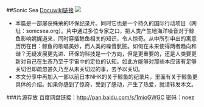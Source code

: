 ##Sonic Sea
[Docuwiki链接](http://docuwiki.net/index.php?title=Sonic_Sea)
![](http://docuwiki.net/images/b/b6/Sonic-Sea-Cover.jpg)
- 本篇是一部屡获殊荣的环保纪录片。同时它也是一个持久的国际行动项目（网址：sonicsea.org）。片中通过多位专家之口，把人类产生地海洋噪音对于鲸鱼影响娓娓道来，同时穿插鲸鱼相关的知识，令人惊奇。从中所引申出的寓意历历在目：鲸鱼的歌唱美妙，而人类的噪音肮脏。如何在未来使得两者趋向和谐？无疑发展更先进、环保的科技是一个方向，但是更重要的，还是人类要更新对自己在生态乃至于宇宙中的定位的认知。如此方能够对那些本应该有足够关切但却疏忽甚久乃至从未关切过的事，去予以关切。
- 本文分享中再加入一部以前日本NHK的关于鲸鱼的纪录片，里面有关于鲸鱼更具体的介绍。如果你感到了惊奇，受到了感动，产生了热爱，就请转发本文。

###片源存放
百度网盘链接：<a href="http://pan.baidu.com/s/1mioGWGC">http://pan.baidu.com/s/1mioGWGC</a> 密码：noez
